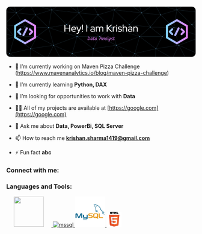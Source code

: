 ![MasterHead](github-header-image.png)

- 🔭 I’m currently working on Maven Pizza Challenge (https://www.mavenanalytics.io/blog/maven-pizza-challenge)

- 🌱 I’m currently learning **Python, DAX**

<!--- 👯 I’m looking to collaborate on **open source project**-->

- 🤝 I’m looking for opportunities to work with **Data**

- 👨‍💻 All of my projects are available at [https://google.com](https://google.com)

- 💬 Ask me about **Data, PowerBi, SQL Server**

- 📫 How to reach me **krishan.sharma1419@gmail.com**

- ⚡ Fun fact **abc**

<h3 align="left">Connect with me:</h3>
<p align="left">
</p>

<h3 align="left">Languages and Tools:</h3>
<p align="left"> 
<a href="https://powerbi.microsoft.com/en-au/" target="_blank"> <img src="https://incrementalgroup.co.uk/wp-content/uploads/2019/04/powerbi-logo.png" width="80" height="80" hspace="20"/> </a> 
<a href="https://www.microsoft.com/en-us/sql-server" target="_blank"> <img src="https://www.svgrepo.com/show/303229/microsoft-sql-server-logo.svg" alt="mssql" width="80" height="80"/> </a> 
<a href="https://www.mysql.com/" target="_blank" rel="noreferrer"> <img src="https://raw.githubusercontent.com/devicons/devicon/master/icons/mysql/mysql-original-wordmark.svg" alt="mysql" width="80" height="80"/> </a> 
<a href="https://www.w3.org/html/" target="_blank" rel="noreferrer"> <img src="https://raw.githubusercontent.com/devicons/devicon/master/icons/html5/html5-original-wordmark.svg" alt="html5" width="40" height="40"/> </a> 
<!--<a href="https://www.java.com" target="_blank" rel="noreferrer"> <img src="https://raw.githubusercontent.com/devicons/devicon/master/icons/java/java-original.svg" alt="java" width="40" height="40"/> </a> 
<a href="https://www.python.org" target="_blank" rel="noreferrer"> <img src="https://raw.githubusercontent.com/devicons/devicon/master/icons/python/python-original.svg" alt="python" width="40" height="40"/> </a> 
<a href="https://spring.io/" target="_blank" rel="noreferrer"> <img src="https://www.vectorlogo.zone/logos/springio/springio-icon.svg" alt="spring" width="40" height="40"/> </a> </p>
-->
